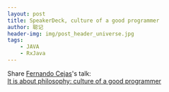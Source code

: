 ```yaml
---
layout: post
title: SpeakerDeck, culture of a good programmer
author: 聪记
header-img: img/post_header_universe.jpg
tags: 
    - JAVA
    - RxJava
---
```


Share [Fernando Cejas](https://speakerdeck.com/android10)'s talk:  
[It is about philosophy: culture of a good programmer](https://speakerdeck.com/android10/it-is-about-philosophy-culture-of-a-good-programmer)

<script async class="speakerdeck-embed" data-id="75eeca307fa10132c8d45e43b27e95d0" data-ratio="1.33333333333333" src="//speakerdeck.com/assets/embed.js"></script>
